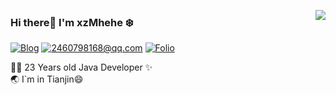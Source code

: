 <!--
**xzMhehe/xzMhehe** is a ✨ _special_ ✨ repository because its `README.md` (this file) appears on your GitHub profile.

Here are some ideas to get you started:

- 🔭 I’m currently working on ...
- 🌱 I’m currently learning ...
- 👯 I’m looking to collaborate on ...
- 🤔 I’m looking for help with ...
- 💬 Ask me about ...
- 📫 How to reach me: ...
- 😄 Pronouns: ...
- ⚡ Fun fact: ...
-->

<a href="https://github.com/xzMhehe"><img align='right' src="https://github-readme-stats.vercel.app/api?username=xzMhehe&show_icons=true"></a>

### Hi there👋 I'm xzMhehe :snowflake:

[![Blog](http://image.codingce.com.cn/blog/20200819/102828838.svg)](https://i.codingce.com.cn/)
[![2460798168@qq.com](http://image.codingce.com.cn/blog/20200819/103928766.svg)](mailto:2460798168@qq.com)
[![Folio](https://img.shields.io/badge/Folio-%20-orange?logo=fandango)](https://folio.winterchen.com)
<!--
[![Photos](https://img.shields.io/badge/%20Photography-%20-blue?logo=pivotal-tracker)](https://photo.winterchen.com)

-->
  
 👨‍💻 23 Years old Java Developer  ✨                           
 :earth_asia: I`m in Tianjin😄                                  
